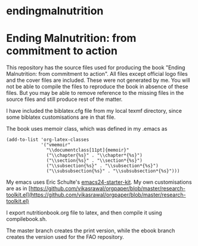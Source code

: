 # endingmalnutrition
# Ending Malnutrition: from commitment to action

This repository has the source files used for producing the book "Ending Malnutrition: from commitment to action". 
All files except official logo files and the cover files are included. These were not generated by me. You will not be able to compile the files to reproduce the book in absence of these files. But you may be able to remove reference to the missing files in the source files and still produce rest of the matter.

I have included the biblatex.cfg file from my local texmf directory, since some biblatex customisations are in that file.

The book uses memoir class, which was defined in my .emacs as 

    (add-to-list 'org-latex-classes
                 '("vmemoir"
                   "\\documentclass[11pt]{memoir}"
                   ("\\chapter{%s}" . "\\chapter*{%s}")
                   ("\\section{%s}" . "\\section*{%s}")
                   ("\\subsection{%s}" . "\\subsection*{%s}")
                   ("\\subsubsection{%s}" . "\\subsubsection*{%s}")))


My emacs uses Eric Schulte's [emacs24-starter-kit](https://eschulte.github.io/emacs24-starter-kit/). My own customisations are as in [https://github.com/vikasrawal/orgpaper/blob/master/research-toolkit.el](https://github.com/vikasrawal/orgpaper/blob/master/research-toolkit.el)

I export nutritionbook.org file to latex, and then compile it using compilebook.sh.

The master branch creates the print version, while the ebook branch creates the version used for the FAO repository.
